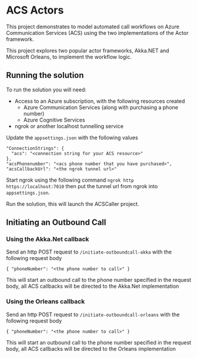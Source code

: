 # ACS Actors

This project demonstrates to model automated call workflows on Azure Communication Services (ACS) using the two implementations of the Actor framework.

This project explores two popular actor frameworks, Akka.NET and Microsoft Orleans, to implement the workflow logic.

## Running the solution

To run the solution you will need:
- Access to an Azure subscription, with the following resources created
  - Azure Communication Services (along with purchasing a phone number)
  - Azure Cognitive Services
- ngrok or another localhost tunnelling service

Update the `appsettings.json` with the following values

```
"ConnectionStrings": {
  "acs": "<connection string for your ACS resource>"
},
"acsPhonenumber": "<acs phone number that you have purchased>",
"acsCallbackUrl": "<the ngrok tunnel url>"
```

Start ngrok using the following command `ngrok http https://localhost:7010` then put the tunnel url from ngrok into `appsettings.json`.

Run the solution, this will launch the ACSCaller project.

## Initiating an Outbound Call

### Using the Akka.Net callback

Send an http POST request to `/initiate-outboundcall-akka` with the following request body

```
{ "phoneNumber": "<the phone number to call>" }
```

This will start an outbound call to the phone number specified in the request body, all ACS callbacks will be directed to the Akka.Net implementation

### Using the Orleans callback

Send an http POST request to `/initiate-outboundcall-orleans` with the following request body

```
{ "phoneNumber": "<the phone number to call>" }
```

This will start an outbound call to the phone number specified in the request body, all ACS callbacks will be directed to the Orleans implementation
